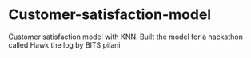 # Customer-satisfaction-model
Customer satisfaction model with KNN. Built the model for a hackathon called Hawk the log by BITS pilani 
